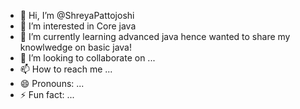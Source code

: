 - 👋 Hi, I’m @ShreyaPattojoshi
- 👀 I’m interested in Core java
- 🌱 I’m currently learning advanced java hence wanted to share my knowlwedge on basic java!
- 💞️ I’m looking to collaborate on ...
- 📫 How to reach me ...
- 😄 Pronouns: ...
- ⚡ Fun fact: ...

<!---
ShreyaPattojoshi/ShreyaPattojoshi is a ✨ special ✨ repository because its `README.md` (this file) appears on your GitHub profile.
You can click the Preview link to take a look at your changes.
--->
